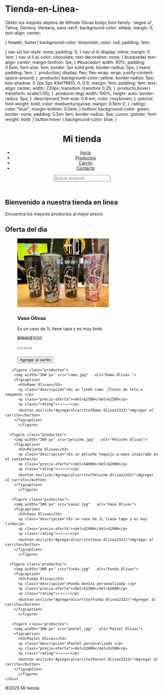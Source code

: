 # Tienda-en-Linea-
Obtén los mejores objetos de Alfredo Olivas 
body{
  font-family: 'segoe ui', Tahoa, Geneva, Verdana, sans-serif;
  background-color: wheat;
  margin: 0;
  text-align: center;
  
}
header, footer{
  background-color: blueviolet;
  color: red;
  padding: 1em;
  
}
nav ul{
  list-style: none;
  padding: 0;
}
nav ul li{
  display: inline;
  margin: 0 1em;
}
nav ul li a{
  color: chocolate;
  text-decoration: none;
}
busqueda{
  text-align: center;
  margin-bottom: 1px;
}
#buscador{
  width: 60%;
  padding: 0.5em;
  font-size: 1em;
  border: 1px solid pink;
  border-radius: 5px;
}
main{
  padding: 1em;
}
.productos{
  display: flex;
  flex-wrap: wrap;
  justify-content: space-around;
}
.producto{
  background-color: yellow;
  border-radius: 5px;
  box-shadow: 0 2px 5px #3ef788(0, 0, 0.1);
  margin: 1em;
  padding: 1em;
  text-align: center;
  width: 220px;
  transition: transfore 0.25;
}
.producto,hover{
  transform: scale(1.05);
}
.producto img{
  width: 100%;
  height: auto;
  border-radius: 5px;
}
.descripcion{
  font-size: 0.9 em;
  color: rosybrown;
}
.precio{
  font-weight: bold;
  color: mediumturquoise;
  margin: 0.5em 0;
}
.rating{
  color:"blue";
  margin-bottom: 0.5em;
}
button{
  background-color: green;
  border: none;
  padding: 0.5en 1em;
  border-radius: 3px;
  cursor: pointer;
  font-weight: bold;
}
button:hover {
  background-color: blue;
}
<!DOCTYPE html>

<html lang="es">
<head>
  <meta charset="UTF-8" name="viewport" content="width=device-width, initial-scale=1.0">
  <title> Mi tienda en linea</title>
  <link rel="stylesheet" href="css/style.css">
  <link rel="stylesheet" href="css/responsive.css">
</head>
<body>
  <header>
    <h1>Mi tienda</h1>
    <nav>
      <ul>
        <li><a href="index.html">Inicio</a></a></li>
      <li><a href="productos.html">Productos</a></li>
      <li><a href="carrito.html">Carrito</a></li>
      <li><a href="contacto.html">Contacto</a></li>
      </ul>
    </nav>
  <section class="busqueda">
    <input type="text" id="buscador"  placeholder="Buscar producto..." oninput="filtrarProductos"/>
  </section>
  </header>
<main>
  <h2>Bienvenido a nuestra tienda en linea </h2>
  <p>Encuentra los mejores productos al mejor precio </p>
  <section class="ofertas">
    <h2> Oferta del dia </h2>
    <div class="productos">
      <figure class="productos">
        <img width="300 px" src="olivas.jpg"   alt="Vaso Olivas">
        <figcaption>
          <h3>Vaso Olivas</h3>
          <p class="descripcion">Es un vaso de 1L tiene tapa y es muy lindo</p>
          <p class="precio-oferta"><del>$1500</del>$1000</p>
          <p class="rating">⭐⭐⭐⭐⭐</p>
          <button onclick="Agregaralcarrito(Vaso Olivas2323)">Agregar al carrito</button>
        </figcaption>
      </figure>
      
       <figure class="productos">
        <img width="300 px" src="ramo.jpg"   alt="Ramo Olivas ">
        <figcaption>
          <h3>Ramo Olivas</h3>
          <p class="descripcion">Es un lindo ramo ,flores de tela e imagenes </p>
          <p class="precio-oferta"><del>$2500</del>$1500</p>
          <p class="rating">⭐⭐⭐⭐⭐</p>
          <button onclick="Agregaralcarrito(Ramo Olivas2323)">Agregar al carrito</button>
        </figcaption>
          </figure>
      
      <figure class="productos">
        <img width="300 px" src="peluche.jpg"   alt="Peluche Olivas">
        <figcaption>
          <h3>Peluche Olivas</h3>
          <p class="descripcion">Es un peluche tequijo a mano inspirado en el cantante</p>
          <p class="precio-oferta"><del>$4000</del>$2000</p>
          <p class="rating">⭐⭐⭐⭐⭐</p>
          <button onclick="Agregaralcarrito(Peluche Olivas2323)">Agregar al carrito</button>
        </figcaption>
          </figure>
      
       <figure class="productos">
        <img width="300 px" src="vaso2.jpg"   alt="Vaso Olivas">
        <figcaption>
          <h3>Vaso Olivas</h3>
          <p class="descripcion">Es un vaso de 1L tiene tapa y es muy lindo</p>
          <p class="precio-oferta"><del>$2000</del>$1000</p>
          <p class="rating">⭐⭐⭐⭐⭐</p>
          <button onclick="Agregaralcarrito(Vaso Olivas2323)">Agregar al carrito</button>
        </figcaption>
          </figure>
      
      <figure class="productos">
        <img width="300 px" src="funda.jpg"   alt="Funda Olivas">
        <figcaption>
          <h3>Funda Olivas</h3>
          <p class="descripcion">Funda bonita personalizada </p>
          <p class="precio-oferta"><del>$1500</del>$1000</p>
          <p class="rating">⭐⭐⭐⭐⭐</p>
          <button onclick="Agregaralcarrito(Funda Olivas2323)">Agregar al carrito</button>
        </figcaption>
          </figure>
      
       <figure class="productos">
        <img width="300 px" src="pastel.jpg"   alt="Pastel Olivas">
        <figcaption>
          <h3>Pastel Olivas</h3>
          <p class="descripcion">Pastel personalizado </p>
          <p class="precio-oferta"><del>$2000</del>$1500</p>
          <p class="rating">⭐⭐⭐⭐⭐</p>
          <button onclick="Agregaralcarrito(Pastel Olivas2323)">Agregar al carrito</button>
        </figcaption>
          </figure>
    </div>
  </section>    
    </main>
<footer> &copy;2025 Mi tienda </footer>
<script src="is/Main.js"></script>
</body>
</html>
